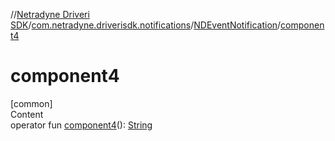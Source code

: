 //[Netradyne Driveri SDK](../../index.md)/[com.netradyne.driverisdk.notifications](../index.md)/[NDEventNotification](index.md)/[component4](component4.md)



# component4  
[common]  
Content  
operator fun [component4](component4.md)(): [String](https://kotlinlang.org/api/latest/jvm/stdlib/kotlin/-string/index.html)  



